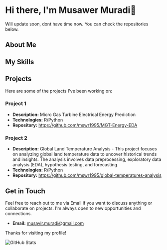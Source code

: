# Hi there, I'm Musawer Muradi👋

Will update soon, dont have time now. You can check the repositories below.

## About Me


## My Skills


## Projects

Here are some of the projects I've been working on:

### Project 1
- **Description:** Micro Gas Turbine Electrical Energy Prediction
- **Technologies:** R/Python
- **Repository:** https://github.com/mswr1995/MGT-Energy-EDA

### Project 2
- **Description:** Global Land Temperature Analysis - This project focuses on analyzing global land temperature data to uncover historical trends and insights. The analysis involves data preprocessing, exploratory data analysis (EDA), hypothesis testing, and forecasting.
- **Technologies:** R/Python
- **Repository:** https://github.com/mswr1995/global-temperatures-analysis

## Get in Touch

Feel free to reach out to me via Email if you want to discuss anything or collaborate on projects. I'm always open to new opportunities and connections.

- **Email:** musavir.muradi@gmail.com

Thanks for visiting my profile!

![GitHub Stats](https://github-readme-stats.vercel.app/api?username=mswr1995&show_icons=true&theme=radical)
